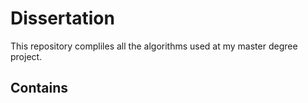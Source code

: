 # Dissertation
This repository compliles all the algorithms used at my master degree project.
## Contains

